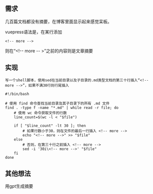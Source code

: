 ## 需求

几百篇文档都没有摘要，在博客里面显示起来感觉呆板。

vuepress语法是，在某行添加

```
<!-- more -->
```

则在“<!-- more -- >”之前的内容则是文章摘要

## 实现

```
写一个shell脚本，使用sed在当前目录以及子目录的.md类型文档的第三十行插入“<!-- more -->”，如果不满30行则行尾插入
```

```
#!/bin/bash

# 使用 find 命令查找当前目录及其子目录下的所有 .md 文件
find . -type f -name "*.md" | while read -r file; do
    # 使用 wc 命令获取文件的行数
    line_count=$(wc -l < "$file")
    
    if [ "$line_count" -lt 30 ]; then
        # 如果行数小于30，则在文件的最后一行插入 <!-- more -->
        echo "<!-- more -->" >> "$file"
    else
        # 否则，在第三十行之前插入 <!-- more -->
        sed -i '30i\<!-- more -->' "$file"
    fi
done
```



## 其他想法

用gpt生成摘要